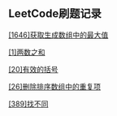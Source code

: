 ## LeetCode刷题记录

[[1646]获取生成数组中的最大值](/src/com/jacian/leetcode/editor/cn/[1646]获取生成数组中的最大值/GetMaximumInGeneratedArray.java)

[[1]两数之和](/src/com/jacian/leetcode/editor/cn/[1]两数之和/TwoSum.java)

[[20]有效的括号](/src/com/jacian/leetcode/editor/cn/[20]有效的括号/ValidParentheses.java)

[[26]删除排序数组中的重复项](/src/com/jacian/leetcode/editor/cn/[26]删除排序数组中的重复项/RemoveDuplicatesFromSortedArray.java)

[[389]找不同](/src/com/jacian/leetcode/editor/cn/[389]找不同/FindTheDifference.java)
